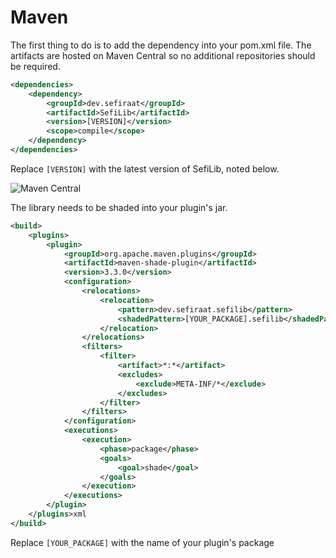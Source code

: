 # Maven

The first thing to do is to add the dependency into your pom.xml file. The artifacts are hosted on Maven Central so no additional repositories should be required.

```xml
<dependencies>
    <dependency>
        <groupId>dev.sefiraat</groupId>
        <artifactId>SefiLib</artifactId>
        <version>[VERSION]</version>
        <scope>compile</scope>
    </dependency>
</dependencies>
```

Replace `[VERSION]` with the latest version of SefiLib, noted below.

![Maven Central](https://img.shields.io/maven-central/v/dev.sefiraat/SefiLib?color=%23aa\&label=SefiLib%20-%20Maven%20Central\&style=for-the-badge)

The library needs to be shaded into your plugin's jar.

```xml
<build>
    <plugins>
        <plugin>
            <groupId>org.apache.maven.plugins</groupId>
            <artifactId>maven-shade-plugin</artifactId>
            <version>3.3.0</version>
            <configuration>
                <relocations>
                    <relocation>
                        <pattern>dev.sefiraat.sefilib</pattern>
                        <shadedPattern>[YOUR_PACKAGE].sefilib</shadedPattern>
                    </relocation>
                </relocations>
                <filters>
                    <filter>
                        <artifact>*:*</artifact>
                        <excludes>
                            <exclude>META-INF/*</exclude>
                        </excludes>
                    </filter>
                </filters>
            </configuration>
            <executions>
                <execution>
                    <phase>package</phase>
                    <goals>
                        <goal>shade</goal>
                    </goals>
                </execution>
            </executions>
        </plugin>
    </plugins>xml
</build>
```

Replace `[YOUR_PACKAGE]` with the name of your plugin's package
